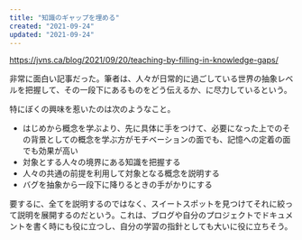 ```yaml
---
title: "知識のギャップを埋める"
created: "2021-09-24"
updated: "2021-09-24"
---
```


<https://jvns.ca/blog/2021/09/20/teaching-by-filling-in-knowledge-gaps/>

非常に面白い記事だった。筆者は、人々が日常的に過ごしている世界の抽象レベルを把握して、その一段下にあるものをどう伝えるか、に尽力しているという。

特にぼくの興味を惹いたのは次のようなこと。

- はじめから概念を学ぶより、先に具体に手をつけて、必要になった上でのその背景としての概念を学ぶ方がモチベーションの面でも、記憶への定着の面でも効果が高い
- 対象とする人々の境界にある知識を把握する
- 人々の共通の前提を利用して対象となる概念を説明する
- バグを抽象から一段下に降りるときの手がかりにする

要するに、全てを説明するのではなく、スイートスポットを見つけてそれに絞って説明を展開するのだという。これは、ブログや自分のプロジェクトでドキュメントを書く時にも役に立つし、自分の学習の指針としても大いに役に立ちそう。
